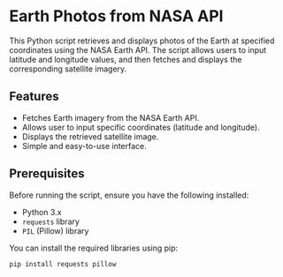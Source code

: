 # Earth Photos from NASA API

This Python script retrieves and displays photos of the Earth at specified coordinates using the NASA Earth API. The script allows users to input latitude and longitude values, and then fetches and displays the corresponding satellite imagery.

## Features

- Fetches Earth imagery from the NASA Earth API.
- Allows user to input specific coordinates (latitude and longitude).
- Displays the retrieved satellite image.
- Simple and easy-to-use interface.

## Prerequisites

Before running the script, ensure you have the following installed:

- Python 3.x
- `requests` library
- `PIL` (Pillow) library

You can install the required libraries using pip:

```sh
pip install requests pillow
